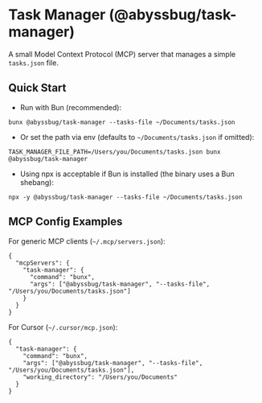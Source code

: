 # Task Manager (@abyssbug/task-manager)

A small Model Context Protocol (MCP) server that manages a simple `tasks.json` file.

## Quick Start

- Run with Bun (recommended):

```
bunx @abyssbug/task-manager --tasks-file ~/Documents/tasks.json
```

- Or set the path via env (defaults to `~/Documents/tasks.json` if omitted):

```
TASK_MANAGER_FILE_PATH=/Users/you/Documents/tasks.json bunx @abyssbug/task-manager
```

- Using npx is acceptable if Bun is installed (the binary uses a Bun shebang):

```
npx -y @abyssbug/task-manager --tasks-file ~/Documents/tasks.json
```

## MCP Config Examples

For generic MCP clients (`~/.mcp/servers.json`):

```
{
  "mcpServers": {
    "task-manager": {
      "command": "bunx",
      "args": ["@abyssbug/task-manager", "--tasks-file", "/Users/you/Documents/tasks.json"]
    }
  }
}
```

For Cursor (`~/.cursor/mcp.json`):

```
{
  "task-manager": {
    "command": "bunx",
    "args": ["@abyssbug/task-manager", "--tasks-file", "/Users/you/Documents/tasks.json"],
    "working_directory": "/Users/you/Documents"
  }
}
```
